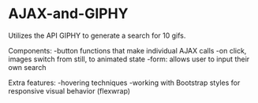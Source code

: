 # AJAX-and-GIPHY

Utilizes the API GIPHY to generate a search for 10 gifs.  

Components:
-button functions that make individual AJAX calls
-on click, images switch from still, to animated state
-form: allows user to input their own search

Extra features:
-hovering techniques
-working with Bootstrap styles for responsive visual behavior (flexwrap)
